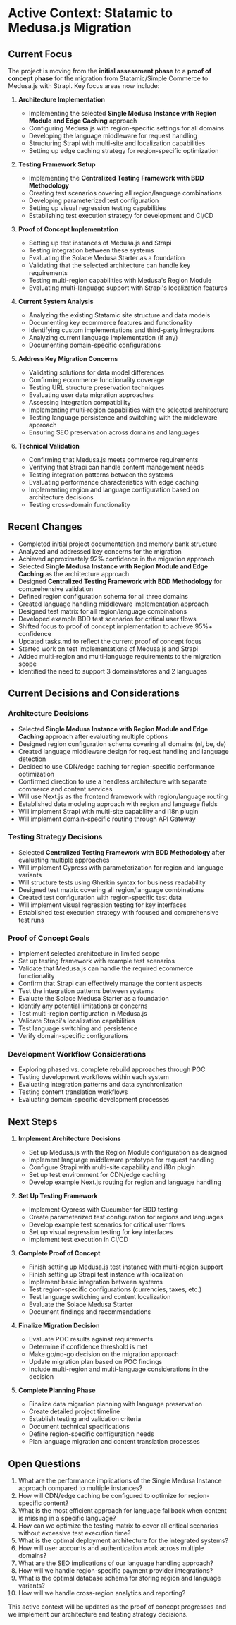 # Active Context: Statamic to Medusa.js Migration

## Current Focus

The project is moving from the **initial assessment phase** to a **proof of concept phase** for the migration from Statamic/Simple Commerce to Medusa.js with Strapi. Key focus areas now include:

1. **Architecture Implementation**
   - Implementing the selected **Single Medusa Instance with Region Module and Edge Caching** approach
   - Configuring Medusa.js with region-specific settings for all domains
   - Developing the language middleware for request handling
   - Structuring Strapi with multi-site and localization capabilities
   - Setting up edge caching strategy for region-specific optimization

2. **Testing Framework Setup**
   - Implementing the **Centralized Testing Framework with BDD Methodology**
   - Creating test scenarios covering all region/language combinations
   - Developing parameterized test configuration
   - Setting up visual regression testing capabilities
   - Establishing test execution strategy for development and CI/CD

3. **Proof of Concept Implementation**
   - Setting up test instances of Medusa.js and Strapi
   - Testing integration between these systems
   - Evaluating the Solace Medusa Starter as a foundation
   - Validating that the selected architecture can handle key requirements
   - Testing multi-region capabilities with Medusa's Region Module
   - Evaluating multi-language support with Strapi's localization features

4. **Current System Analysis**
   - Analyzing the existing Statamic site structure and data models
   - Documenting key ecommerce features and functionality
   - Identifying custom implementations and third-party integrations
   - Analyzing current language implementation (if any)
   - Documenting domain-specific configurations

5. **Address Key Migration Concerns**
   - Validating solutions for data model differences
   - Confirming ecommerce functionality coverage
   - Testing URL structure preservation techniques
   - Evaluating user data migration approaches
   - Assessing integration compatibility
   - Implementing multi-region capabilities with the selected architecture
   - Testing language persistence and switching with the middleware approach
   - Ensuring SEO preservation across domains and languages

6. **Technical Validation**
   - Confirming that Medusa.js meets commerce requirements
   - Verifying that Strapi can handle content management needs
   - Testing integration patterns between the systems
   - Evaluating performance characteristics with edge caching
   - Implementing region and language configuration based on architecture decisions
   - Testing cross-domain functionality

## Recent Changes

- Completed initial project documentation and memory bank structure
- Analyzed and addressed key concerns for the migration
- Achieved approximately 92% confidence in the migration approach
- Selected **Single Medusa Instance with Region Module and Edge Caching** as the architecture approach
- Designed **Centralized Testing Framework with BDD Methodology** for comprehensive validation
- Defined region configuration schema for all three domains
- Created language handling middleware implementation approach
- Designed test matrix for all region/language combinations
- Developed example BDD test scenarios for critical user flows
- Shifted focus to proof of concept implementation to achieve 95%+ confidence
- Updated tasks.md to reflect the current proof of concept focus
- Started work on test implementations of Medusa.js and Strapi
- Added multi-region and multi-language requirements to the migration scope
- Identified the need to support 3 domains/stores and 2 languages

## Current Decisions and Considerations

### Architecture Decisions
- Selected **Single Medusa Instance with Region Module and Edge Caching** approach after evaluating multiple options
- Designed region configuration schema covering all domains (nl, be, de)
- Created language middleware design for request handling and language detection
- Decided to use CDN/edge caching for region-specific performance optimization
- Confirmed direction to use a headless architecture with separate commerce and content services
- Will use Next.js as the frontend framework with region/language routing
- Established data modeling approach with region and language fields
- Will implement Strapi with multi-site capability and i18n plugin
- Will implement domain-specific routing through API Gateway

### Testing Strategy Decisions
- Selected **Centralized Testing Framework with BDD Methodology** after evaluating multiple approaches
- Will implement Cypress with parameterization for region and language variants
- Will structure tests using Gherkin syntax for business readability
- Designed test matrix covering all region/language combinations
- Created test configuration with region-specific test data
- Will implement visual regression testing for key interfaces
- Established test execution strategy with focused and comprehensive test runs

### Proof of Concept Goals
- Implement selected architecture in limited scope
- Set up testing framework with example test scenarios
- Validate that Medusa.js can handle the required ecommerce functionality
- Confirm that Strapi can effectively manage the content aspects
- Test the integration patterns between systems
- Evaluate the Solace Medusa Starter as a foundation
- Identify any potential limitations or concerns
- Test multi-region configuration in Medusa.js
- Validate Strapi's localization capabilities
- Test language switching and persistence
- Verify domain-specific configurations

### Development Workflow Considerations
- Exploring phased vs. complete rebuild approaches through POC
- Testing development workflows within each system
- Evaluating integration patterns and data synchronization
- Testing content translation workflows
- Evaluating domain-specific development processes

## Next Steps

1. **Implement Architecture Decisions**
   - Set up Medusa.js with the Region Module configuration as designed
   - Implement language middleware prototype for request handling
   - Configure Strapi with multi-site capability and i18n plugin
   - Set up test environment for CDN/edge caching
   - Develop example Next.js routing for region and language handling

2. **Set Up Testing Framework**
   - Implement Cypress with Cucumber for BDD testing
   - Create parameterized test configuration for regions and languages
   - Develop example test scenarios for critical user flows
   - Set up visual regression testing for key interfaces
   - Implement test execution in CI/CD

3. **Complete Proof of Concept**
   - Finish setting up Medusa.js test instance with multi-region support
   - Finish setting up Strapi test instance with localization
   - Implement basic integration between systems
   - Test region-specific configurations (currencies, taxes, etc.)
   - Test language switching and content localization
   - Evaluate the Solace Medusa Starter
   - Document findings and recommendations

4. **Finalize Migration Decision**
   - Evaluate POC results against requirements
   - Determine if confidence threshold is met
   - Make go/no-go decision on the migration approach
   - Update migration plan based on POC findings
   - Include multi-region and multi-language considerations in the decision

5. **Complete Planning Phase**
   - Finalize data migration planning with language preservation
   - Create detailed project timeline
   - Establish testing and validation criteria
   - Document technical specifications
   - Define region-specific configuration needs
   - Plan language migration and content translation processes

## Open Questions

1. What are the performance implications of the Single Medusa Instance approach compared to multiple instances?
2. How will CDN/edge caching be configured to optimize for region-specific content?
3. What is the most efficient approach for language fallback when content is missing in a specific language?
4. How can we optimize the testing matrix to cover all critical scenarios without excessive test execution time?
5. What is the optimal deployment architecture for the integrated systems?
6. How will user accounts and authentication work across multiple domains?
7. What are the SEO implications of our language handling approach?
8. How will we handle region-specific payment provider integrations?
9. What is the optimal database schema for storing region and language variants?
10. How will we handle cross-region analytics and reporting?

This active context will be updated as the proof of concept progresses and we implement our architecture and testing strategy decisions. 